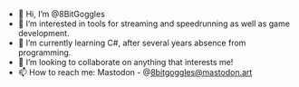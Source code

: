 - 👋 Hi, I’m @8BitGoggles
- 👀 I’m interested in tools for streaming and speedrunning as well as game development.
- 🌱 I’m currently learning C#, after several years absence from programming.
- 💞️ I’m looking to collaborate on anything that interests me!
- 📫 How to reach me: Mastodon - @8bitgoggles@mastodon.art

<!---
8BitGoggles/8BitGoggles is a ✨ special ✨ repository because its `README.md` (this file) appears on your GitHub profile.
You can click the Preview link to take a look at your changes.
--->
